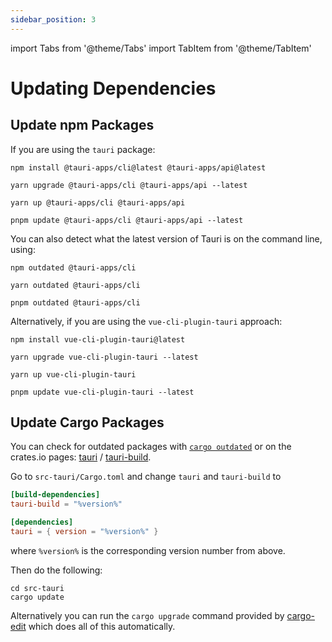 ```yaml
---
sidebar_position: 3
---
```


import Tabs from '@theme/Tabs'
import TabItem from '@theme/TabItem'

# Updating Dependencies

## Update npm Packages

If you are using the `tauri` package:

<Tabs groupId="package-manager">
  <TabItem value="npm">

```shell
npm install @tauri-apps/cli@latest @tauri-apps/api@latest
```

  </TabItem>
  <TabItem value="Yarn Classic">

```shell
yarn upgrade @tauri-apps/cli @tauri-apps/api --latest
```

  </TabItem>
  <TabItem value="Yarn Berry">

```shell
yarn up @tauri-apps/cli @tauri-apps/api
```

  </TabItem>
  <TabItem value="pnpm">

```shell
pnpm update @tauri-apps/cli @tauri-apps/api --latest
```

  </TabItem>
</Tabs>

You can also detect what the latest version of Tauri is on the command line, using:

<Tabs groupId="package-manager">
  <TabItem value="npm">

```shell
npm outdated @tauri-apps/cli
```

  </TabItem>
  <TabItem value="Yarn">

```shell
yarn outdated @tauri-apps/cli
```

  </TabItem>
  <TabItem value="pnpm">

```shell
pnpm outdated @tauri-apps/cli
```

  </TabItem>
</Tabs>

Alternatively, if you are using the `vue-cli-plugin-tauri` approach:

<Tabs groupId="package-manager">
  <TabItem value="npm">

```shell
npm install vue-cli-plugin-tauri@latest
```

  </TabItem>
  <TabItem value="Yarn Classic">

```shell
yarn upgrade vue-cli-plugin-tauri --latest
```

  </TabItem>
  <TabItem value="Yarn Berry">

```shell
yarn up vue-cli-plugin-tauri
```

  </TabItem>
  <TabItem value="pnpm">

```shell
pnpm update vue-cli-plugin-tauri --latest
```

  </TabItem>
</Tabs>

## Update Cargo Packages

You can check for outdated packages with [`cargo outdated`] or on the crates.io pages: [tauri] / [tauri-build].

Go to `src-tauri/Cargo.toml` and change `tauri` and `tauri-build` to

```toml
[build-dependencies]
tauri-build = "%version%"

[dependencies]
tauri = { version = "%version%" }
```

where `%version%` is the corresponding version number from above. <!-- TODO: (You can just use the `MAJOR.MINOR`) version, like `0.9`. -->

Then do the following:

```shell
cd src-tauri
cargo update
```

Alternatively you can run the `cargo upgrade` command provided by [cargo-edit] which does all of this automatically.

[`cargo outdated`]: https://github.com/kbknapp/cargo-outdated
[tauri]: https://crates.io/crates/tauri/versions
[tauri-build]: https://crates.io/crates/tauri-build/versions
[cargo-edit]: https://github.com/killercup/cargo-edit
